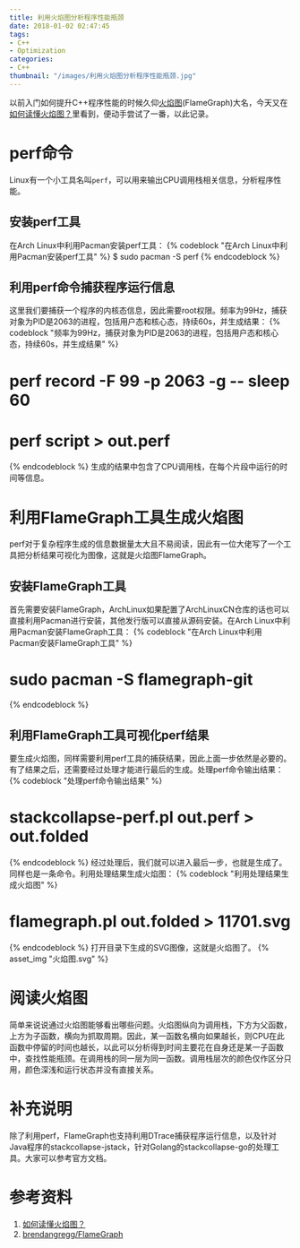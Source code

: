 ```yaml
---
title: 利用火焰图分析程序性能瓶颈
date: 2018-01-02 02:47:45
tags:
- C++
- Optimization
categories:
- C++
thumbnail: "/images/利用火焰图分析程序性能瓶颈.jpg"
---
```

以前入门如何提升C++程序性能的时候久仰[火焰图](https://github.com/brendangregg/FlameGraph)(FlameGraph)大名，今天又在[如何读懂火焰图？](http://www.ruanyifeng.com/blog/2017/09/flame-graph.html)里看到，便动手尝试了一番，以此记录。

# perf命令
Linux有一个小工具名叫`perf`，可以用来输出CPU调用栈相关信息，分析程序性能。

## 安装perf工具
在Arch Linux中利用Pacman安装perf工具：
{% codeblock "在Arch Linux中利用Pacman安装perf工具" %}
$ sudo pacman -S perf
{% endcodeblock %}

## 利用perf命令捕获程序运行信息
这里我们要捕获一个程序的内核态信息，因此需要root权限。频率为99Hz，捕获对象为PID是2063的进程，包括用户态和核心态，持续60s，并生成结果：
{% codeblock "频率为99Hz，捕获对象为PID是2063的进程，包括用户态和核心态，持续60s，并生成结果" %}
# perf record -F 99 -p 2063 -g -- sleep 60
# perf script > out.perf
{% endcodeblock %}
生成的结果中包含了CPU调用栈，在每个片段中运行的时间等信息。

# 利用FlameGraph工具生成火焰图
perf对于复杂程序生成的信息数据量太大且不易阅读，因此有一位大佬写了一个工具把分析结果可视化为图像，这就是火焰图FlameGraph。

## 安装FlameGraph工具
首先需要安装FlameGraph，ArchLinux如果配置了ArchLinuxCN仓库的话也可以直接利用Pacman进行安装，其他发行版可以直接从源码安装。在Arch Linux中利用Pacman安装FlameGraph工具：
{% codeblock "在Arch Linux中利用Pacman安装FlameGraph工具" %}
# sudo pacman -S flamegraph-git
{% endcodeblock %}

## 利用FlameGraph工具可视化perf结果
要生成火焰图，同样需要利用perf工具的捕获结果，因此上面一步依然是必要的。有了结果之后，还需要经过处理才能进行最后的生成。处理perf命令输出结果：
{% codeblock "处理perf命令输出结果" %}
# stackcollapse-perf.pl out.perf > out.folded
{% endcodeblock %}
经过处理后，我们就可以进入最后一步，也就是生成了。同样也是一条命令。利用处理结果生成火焰图：
{% codeblock "利用处理结果生成火焰图" %}
# flamegraph.pl out.folded > 11701.svg
{% endcodeblock %}
打开目录下生成的SVG图像，这就是火焰图了。
{% asset_img "火焰图.svg" %}

# 阅读火焰图
简单来说说通过火焰图能够看出哪些问题。火焰图纵向为调用栈，下方为父函数，上方为子函数，横向为抓取周期。因此，某一函数名横向如果越长，则CPU在此函数中停留的时间也越长，以此可以分析得到时间主要花在自身还是某一子函数中，查找性能瓶颈。在调用栈的同一层为同一函数。调用栈层次的颜色仅作区分只用，颜色深浅和运行状态并没有直接关系。

# 补充说明
除了利用perf，FlameGraph也支持利用DTrace捕获程序运行信息，以及针对Java程序的stackcollapse-jstack，针对Golang的stackcollapse-go的处理工具。大家可以参考官方文档。

# 参考资料
1. [如何读懂火焰图？](http://www.ruanyifeng.com/blog/2017/09/flame-graph.html)
2. [brendangregg/FlameGraph](https://github.com/brendangregg/FlameGraph)
